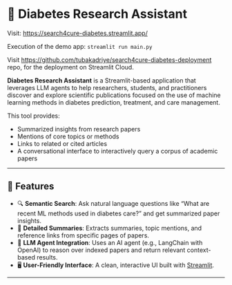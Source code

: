 # 🧠 Diabetes Research Assistant
Visit:
https://search4cure-diabetes.streamlit.app/ 

Execution of the demo app:
`streamlit run main.py`


Visit https://github.com/tubakadriye/search4cure-diabetes-deployment repo, for the deployment on Streamlit Cloud. 

**Diabetes Research Assistant** is a Streamlit-based application that leverages LLM agents to help researchers, students, and practitioners discover and explore scientific publications focused on the use of machine learning methods in diabetes prediction, treatment, and care management.

This tool provides:
- Summarized insights from research papers  
- Mentions of core topics or methods  
- Links to related or cited articles  
- A conversational interface to interactively query a corpus of academic papers  

---

## 🚀 Features

- 🔍 **Semantic Search**: Ask natural language questions like “What are recent ML methods used in diabetes care?” and get summarized paper insights.
- 📑 **Detailed Summaries**: Extracts summaries, topic mentions, and reference links from specific pages of papers.
- 🧠 **LLM Agent Integration**: Uses an AI agent (e.g., LangChain with OpenAI) to reason over indexed papers and return relevant context-based results.
- 🖥️ **User-Friendly Interface**: A clean, interactive UI built with [Streamlit](https://streamlit.io).

---






